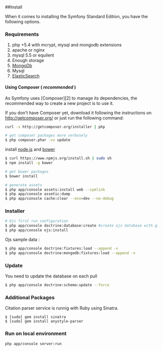##Install

When it comes to installing the Symfony Standard Edition, you have the
following options.

### Requirements
1. php +5.4 with mcrypt, mysql and mongodb extensions
2. apache or nginx
3. mysql 5.5 or equilent
4. Enough storage
5. [MongoDb](https://github.com/okulbilisim/ojs/tree/master/docs/developers/Mongodb.md)
6. Mysql
7. [ElasticSearch](https://github.com/okulbilisim/ojs/tree/master/docs/developers/ElasticSearch.md)

#### Using Composer ( _recommended_ )

As Symfony uses [Composer][2] to manage its dependencies, the recommended way
to create a new project is to use it.

If you don't have Composer yet, download it following the instructions on
http://getcomposer.org/ or just run the following command:

```bash
curl -s http://getcomposer.org/installer | php

# get composer packages more verbosely
$ php composer.phar -vv update
```

install [node.js](http://nodejs.org/download/) and [bower](http://bower.io)

```bash
$ curl https://www.npmjs.org/install.sh | sudo sh
$ npm install -g bower

# get bower packages
$ bower install 

# generate assets
$ php app/console assets:install web --symlink
$ php app/console assetic:dump
$ php app/console cache:clear --env=dev --no-debug
```

### Installer

```bash
# Ojs first run configuration  
$ php app/console doctrine:database:create #create ojs database with given name from parameters.yml 
$ php app/console ojs:install
```

Ojs sample data :
 
```bash
$ php app/console doctrine:fixtures:load --append -v
$ php app/console doctrine:mongodb:fixtures:load --append -v
```  

### Update

You need to update the database on each pull

```bash
$ php app/console doctrine:schema:update --force
```

### Additional Packages

Citation parser service is runnig with Ruby using Sinatra.

```
$ [sudo] gem install sinatra
$ [sudo] gem install anystyle-parser
```

### Run on local environment 

```bash
php app/console server:run
``` 
